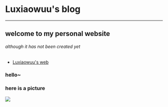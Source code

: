 # Luxiaowuu's blog
-----------
## welcome to my personal website  
###### although it has not been created yet
- [Luxiaowuu's web](www.luxiaowuu.com)

### hello~

### here is a picture
![](http://upload-images.jianshu.io/upload_images/2256672-06627c71f0d8c0dc.jpg)

